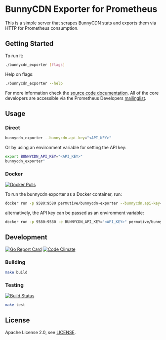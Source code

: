 # BunnyCDN Exporter for Prometheus

This is a simple server that scrapes BunnyCDN stats and exports them via HTTP for
Prometheus consumption.

## Getting Started

To run it:

```bash
./bunnycdn_exporter [flags]
```

Help on flags:

```bash
./bunnycdn_exporter --help
```

For more information check the [source code documentation][gdocs]. All of the
core developers are accessible via the Prometheus Developers [mailinglist][].

[gdocs]: http://godoc.org/github.com/permutive/bunnycdn_exporter
[mailinglist]: https://groups.google.com/forum/?fromgroups#!forum/prometheus-developers

## Usage

### Direct

```bash
bunnycdn_exporter --bunnycdn.api-key="<API_KEY>"
```

Or by using an environment variable for setting the API key:

```bash
export BUNNYCDN_API_KEY="<API_KEY>"
bunnycdn_exporter"
```

### Docker

[![Docker Pulls](https://img.shields.io/docker/pulls/permutive/bunnycdn-exporter.svg?maxAge=604800)][hub]

To run the bunnycdn exporter as a Docker container, run:

```bash
docker run -p 9580:9580 permutive/bunnycdn-exporter --bunnycdn.api-key="<API_KEY>"
```

alternatively, the API key can be passed as an environment variable:
```bash
docker run -p 9580:9580 -e BUNNYCDN_API_KEY="<API_KEY>" permutive/bunnycdn-exporter"
```

[hub]: https://hub.docker.com/r/permutive/bunnycdn-exporter/

## Development

[![Go Report Card](https://goreportcard.com/badge/github.com/prometheus/bunnycdn_exporter)][goreportcard]
[![Code Climate](https://codeclimate.com/github/prometheus/bunnycdn_exporter/badges/gpa.svg)][codeclimate]

[goreportcard]: https://goreportcard.com/report/github.com/permutive/bunnycdn_exporter
[codeclimate]: https://codeclimate.com/github/permutive/bunnycdn_exporter

### Building

```bash
make build
```

### Testing

[![Build Status](https://travis-ci.org/permutive/bunnycdn_exporter.png?branch=master)][travisci]

```bash
make test
```

[travisci]: https://travis-ci.org/prometheus/bunnycdn_exporter

## License

Apache License 2.0, see [LICENSE](https://github.com/prometheus/bunnycdn_exporter/blob/master/LICENSE).
